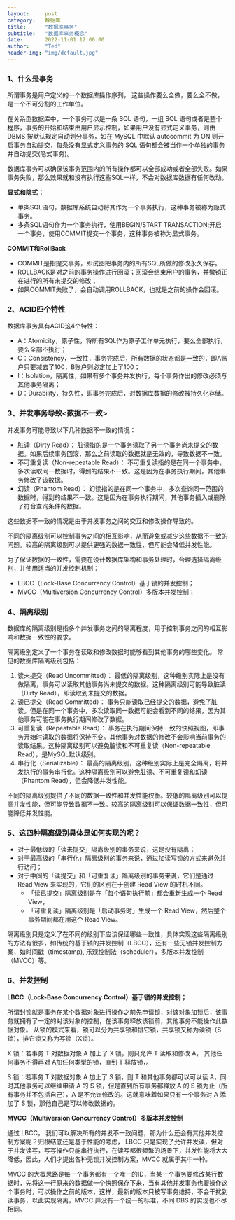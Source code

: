 ```yaml
---
layout:     post
category:   数据库
title:      "数据库事务"
subtitle:   "数据库事务概念"
date:       2022-11-01 12:00:00
author:     "Ted"
header-img: "img/default.jpg"
---
```


### 1、什么是事务

所谓事务是用户定义的一个数据库操作序列， 这些操作要么全做，要么全不做，是一个不可分割的工作单位。

在关系型数据库中，一个事务可以是一条 SQL 语句，一组 SQL 语句或者是整个程序，事务的开始和结束由用户显示控制，如果用户没有显式定义事务，则由 DBMS 按默认规定自动划分事务，如在 MySQL 中默认 autocommit 为 ON 则开启事务自动提交，每条没有显式定义事务的 SQL 语句都会被当作一个单独的事务并自动提交(隐式事务)。

数据库事务可以确保该事务范围内的所有操作都可以全部成功或者全部失败。如果事务失败，那么效果就和没有执行这些SQL一样，不会对数据库数据有任何改动。

**显式和隐式：**

- 单条SQL语句，数据库系统自动将其作为一个事务执行，这种事务被称为隐式事务。
- 多条SQL语句作为一个事务执行，使用BEGIN/START TRANSACTION;开启一个事务，使用COMMIT提交一个事务，这种事务被称为显式事务。

**COMMIT和RollBack**

- COMMIT是指提交事务，即试图把事务内的所有SQL所做的修改永久保存。
- ROLLBACK是对之前的事务操作进行回滚；回滚会结束用户的事务，并撤销正在进行的所有未提交的修改；
- 如果COMMIT失败了，会自动调用ROLLBACK，也就是之前的操作会回滚。

### 2、ACID四个特性

数据库事务具有ACID这4个特性：

- A：Atomicity，原子性，将所有SQL作为原子工作单元执行，要么全部执行，要么全部不执行；
- C：Consistency，一致性，事务完成后，所有数据的状态都是一致的，即A账户只要减去了100，B账户则必定加上了100；
- I：Isolation，隔离性，如果有多个事务并发执行，每个事务作出的修改必须与其他事务隔离；
- D：Durability，持久性，即事务完成后，对数据库数据的修改被持久化存储。

### 3、并发事务导致<数据不一致>

并发事务可能导致以下几种数据不一致的情况：

- 脏读（Dirty Read）： 脏读指的是一个事务读取了另一个事务尚未提交的数据。如果后续事务回滚，那么之前读取的数据就是无效的，导致数据不一致。
- 不可重复读（Non-repeatable Read）： 不可重复读指的是在同一个事务中，多次读取同一数据时，得到的结果不一致。这是因为在事务执行期间，其他事务修改了该数据。
- 幻读（Phantom Read）： 幻读指的是在同一个事务中，多次查询同一范围的数据时，得到的结果不一致。这是因为在事务执行期间，其他事务插入或删除了符合查询条件的数据。

这些数据不一致的情况是由于并发事务之间的交互和修改操作导致的。

不同的隔离级别可以控制事务之间的相互影响，从而避免或减少这些数据不一致的问题。较高的隔离级别可以提供更强的数据一致性，但可能会降低并发性能。

为了保证数据的一致性，需要在设计数据库架构和事务处理时，合理选择隔离级别，并使用适当的并发控制机制：

- LBCC（Lock-Base Concurrency Control）基于锁的并发控制；
- MVCC（Multiversion Concurrency Control）多版本并发控制；

### 4、隔离级别

数据库的隔离级别是指多个并发事务之间的隔离程度，用于控制事务之间的相互影响和数据一致性的要求。

隔离级别定义了一个事务在读取和修改数据时能够看到其他事务的哪些变化。 常见的数据库隔离级别包括：

1. 读未提交（Read Uncommitted）： 最低的隔离级别，这种级别实际上是没有做隔离，事务可以读取其他事务尚未提交的数据。这种隔离级别可能导致脏读（Dirty Read），即读取到未提交的数据。
2. 读已提交（Read Committed）： 事务只能读取已经提交的数据，避免了脏读。但是在同一个事务中，多次读取同一数据可能会看到不同的结果，因为其他事务可能在事务执行期间修改了数据。
3. 可重复读（Repeatable Read）： 事务在执行期间保持一致的快照视图，即事务开始时读取的数据将保持不变。其他事务对数据的修改不会影响当前事务的读取结果。这种隔离级别可以避免脏读和不可重复读（Non-repeatable Read），是MySQL默认级别。
4. 串行化（Serializable）： 最高的隔离级别，这种级别实际上是完全隔离，将并发执行的事务串行化。这种隔离级别可以避免脏读、不可重复读和幻读（Phantom Read），但会降低并发性能。

不同的隔离级别提供了不同的数据一致性和并发性能权衡。较低的隔离级别可以提高并发性能，但可能导致数据不一致。较高的隔离级别可以保证数据一致性，但可能降低并发性能。

### 5、这四种隔离级别具体是如何实现的呢？

- 对于最低级的「读未提交」隔离级别的事务来说，这是没有隔离；
- 对于最高级的「串行化」隔离级别的事务来说，通过加读写锁的方式来避免并行访问；
- 对于中间的「读提交」和「可重复读」隔离级别的事务来说，它们是通过 Read View 来实现的，它们的区别在于创建 Read View 的时机不同。
  - 「读已提交」隔离级别是在「每个语句执行前」都会重新生成一个 Read View，
  - 「可重复读」隔离级别是「启动事务时」生成一个 Read View，然后整个事务期间都在用这个 Read View。

隔离级别只是定义了在不同的级别下应该保证哪些一致性，具体实现这些隔离级别的方法有很多，如传统的基于锁的并发控制（LBCC），还有一些无锁并发控制方案，如时间戳（timestamp), 乐观控制法（scheduler），多版本并发控制（MVCC）等。

### 6、并发控制

**LBCC（Lock-Base Concurrency Control）基于锁的并发控制；**

所谓封锁就是事务在某个数据对象进行操作之前先申请锁，对该对象加锁后，该事务就拥有了一定的对该对象的控制，在该事务释放该锁前，其他事务不能操作此数据对象。 从锁的模式来看，锁可以分为共享锁和排它锁，共享锁又称为读锁（S 锁），排它锁又称为写锁（X锁）。

X 锁：若事务 T 对数据对象 A 加上了 X 锁，则只允许 T 读取和修改 A， 其他任何事务不得再对 A加任何类型的锁，直到 T 释放锁，。

S 锁：若事务 T 对数据对象 A 加上了 S 锁，则 T 和其他事务都可以可以读 A，同时其他事务可以继续申请 A 的 S 锁，但是直到所有事务都释放 A 的 S 锁为止（所有事务并不包括自己），A 是不允许修改的。这就意味着如果只有一个事务对 A 添加了 S 锁，那他自己是可以修改数据的。

**MVCC（Multiversion Concurrency Control）多版本并发控制**

通过 LBCC， 我们可以解决所有的并发不一致问题，那为什么还会有其他并发控制方案呢？归根结底还是基于性能的考虑， LBCC 只是实现了允许并发读，但对于并发读写，写写操作只能串行执行，在读写都很频繁的场景下，并发性能将大大降低，因此，人们才提出各种无锁并发控制方案，MVCC 就属于其中一种。

MVCC 的大概思路是每一个事务都有一个唯一的ID，当某一个事务要修改某行数据时，先将这一行原来的数据做一个快照保存下来，当有其他并发事务也要操作这个事务时，可以操作之前的版本，这样，最新的版本只被写事务维持，不会干扰到读事务，以此实现隔离，MVCC 并没有一个统一的标准，不同 DBS 的实现也不尽相同。

